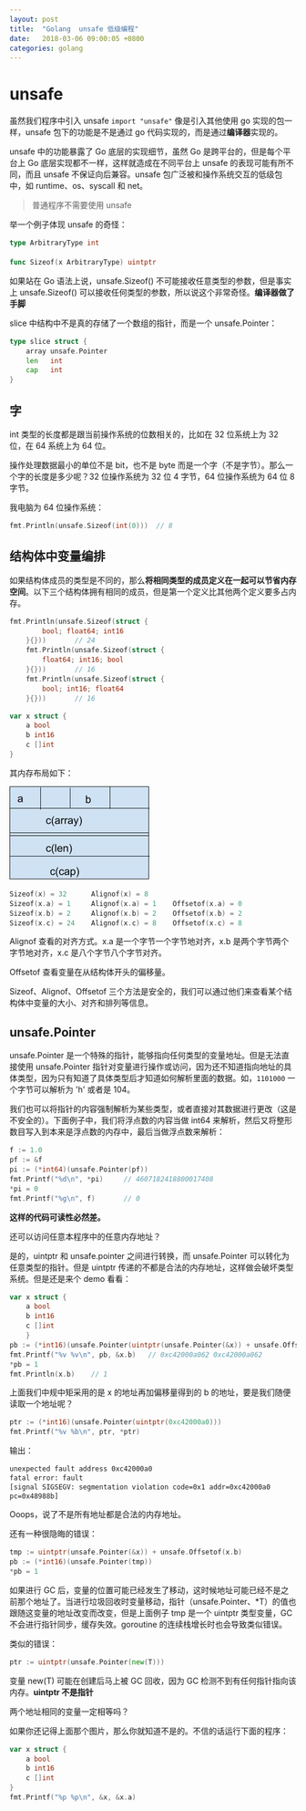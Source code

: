 ```yaml
---
layout: post
title:  "Golang  unsafe 低级编程"
date:   2018-03-06 09:00:05 +0800
categories: golang
---
```


# unsafe

虽然我们程序中引入 unsafe `import "unsafe"` 像是引入其他使用 go 实现的包一样，unsafe 包下的功能是不是通过 go 代码实现的，而是通过**编译器**实现的。

unsafe 中的功能暴露了 Go 底层的实现细节，虽然 Go 是跨平台的，但是每个平台上 Go 底层实现都不一样，这样就造成在不同平台上 unsafe 的表现可能有所不同，而且 unsafe 不保证向后兼容。unsafe 包广泛被和操作系统交互的低级包中，如 runtime、os、syscall 和 net。

> 普通程序不需要使用 unsafe

举一个例子体现 unsafe 的奇怪：

```go
type ArbitraryType int

func Sizeof(x ArbitraryType) uintptr
```

如果站在 Go 语法上说，unsafe.Sizeof() 不可能接收任意类型的参数，但是事实上 unsafe.Sizeof() 可以接收任何类型的参数，所以说这个非常奇怪。**编译器做了手脚**

slice 中结构中不是真的存储了一个数组的指针，而是一个 unsafe.Pointer：

```go
type slice struct {
    array unsafe.Pointer
    len   int
    cap   int
}
```

## 字

int 类型的长度都是跟当前操作系统的位数相关的，比如在 32 位系统上为 32 位，在 64 系统上为 64 位。

操作处理数据最小的单位不是 bit，也不是 byte 而是一个字（不是字节）。那么一个字的长度是多少呢？32 位操作系统为 32 位 4 字节，64 位操作系统为 64 位 8 字节。

我电脑为 64 位操作系统：

```go
fmt.Println(unsafe.Sizeof(int(0)))  // 8
```

## 结构体中变量编排

如果结构体成员的类型是不同的，那么**将相同类型的成员定义在一起可以节省内存空间**。以下三个结构体拥有相同的成员，但是第一个定义比其他两个定义要多占内存。

```go
fmt.Println(unsafe.Sizeof(struct {
        bool; float64; int16
    }{}))       // 24
    fmt.Println(unsafe.Sizeof(struct {
        float64; int16; bool
    }{}))       // 16
    fmt.Println(unsafe.Sizeof(struct {
        bool; int16; float64
    }{}))       // 16
```

```go
var x struct {
    a bool
    b int16
    c []int
}
```

其内存布局如下：

![内存对齐示例图](../../src/img/2018-03-05-golang-struct-mem-model.jpg)

```go
Sizeof(x) = 32      Alignof(x) = 8
Sizeof(x.a) = 1     Alignof(x.a) = 1    Offsetof(x.a) = 0
Sizeof(x.b) = 2     Alignof(x.b) = 2    Offsetof(x.b) = 2
Sizeof(x.c) = 24    Alignof(x.c) = 8    Offsetof(x.c) = 8
```

Alignof 查看的对齐方式。x.a 是一个字节一个字节地对齐，x.b 是两个字节两个字节地对齐，x.c 是八个字节八个字节对齐。

Offsetof 查看变量在从结构体开头的偏移量。

Sizeof、Alignof、Offsetof 三个方法是安全的，我们可以通过他们来查看某个结构体中变量的大小、对齐和排列等信息。

## unsafe.Pointer

unsafe.Pointer 是一个特殊的指针，能够指向任何类型的变量地址。但是无法直接使用 unsafe.Pointer 指针对变量进行操作或访问，因为还不知道指向地址的具体类型，因为只有知道了具体类型后才知道如何解析里面的数据。如，`1101000` 一个字节可以解析为 'h' 或者是 104。

我们也可以将指针的内容强制解析为某些类型，或者直接对其数据进行更改（这是不安全的）。下面例子中，我们将浮点数的内容当做 int64 来解析，然后又将整形数目写入到本来是浮点数的内存中，最后当做浮点数来解析：

```go
f := 1.0
pf := &f
pi := (*int64)(unsafe.Pointer(pf))
fmt.Printf("%d\n", *pi)     // 4607182418800017408
*pi = 0
fmt.Printf("%g\n", f)       // 0
```

**这样的代码可读性必然差。**

还可以访问任意本程序中的任意内存地址？

是的，uintptr 和 unsafe.pointer 之间进行转换，而 unsafe.Pointer 可以转化为任意类型的指针。但是 uintptr 传递的不都是合法的内存地址，这样做会破坏类型系统。但是还是来个 demo 看看：

```go
var x struct {
    a bool
    b int16
    c []int
    }
pb := (*int16)(unsafe.Pointer(uintptr(unsafe.Pointer(&x)) + unsafe.Offsetof(x.b)))
fmt.Printf("%v %v\n", pb, &x.b)   // 0xc42000a062 0xc42000a062
*pb = 1
fmt.Println(x.b)    // 1
```

上面我们中规中矩采用的是 x 的地址再加偏移量得到的 b 的地址，要是我们随便读取一个地址呢？

```go
ptr := (*int16)(unsafe.Pointer(uintptr(0xc42000a0)))
fmt.Printf("%v %b\n", ptr, *ptr)
```

输出：

```
unexpected fault address 0xc42000a0
fatal error: fault
[signal SIGSEGV: segmentation violation code=0x1 addr=0xc42000a0 pc=0x48988b]
```

Ooops，说了不是所有地址都是合法的内存地址。

还有一种很隐晦的错误：

```go
tmp := uintptr(unsafe.Pointer(&x)) + unsafe.Offsetof(x.b)
pb := (*int16)(unsafe.Pointer(tmp))
*pb = 1
```

如果进行 GC 后，变量的位置可能已经发生了移动，这时候地址可能已经不是之前那个地址了。当进行垃圾回收时变量移动，指针（unsafe.Pointer、*T）的值也跟随这变量的地址改变而改变，但是上面例子 tmp 是一个 uintptr 类型变量，GC 不会进行指针同步，缓存失效。goroutine 的连续栈增长时也会导致类似错误。

类似的错误：

```go
ptr := uintptr(unsafe.Pointer(new(T)))
```

变量 new(T) 可能在创建后马上被 GC 回收，因为 GC 检测不到有任何指针指向该内存。**uintptr 不是指针**

两个地址相同的变量一定相等吗？

如果你还记得上面那个图片，那么你就知道不是的。不信的话运行下面的程序：

```go
var x struct {
    a bool
    b int16
    c []int
}
fmt.Printf("%p %p\n", &x, &x.a)
```

